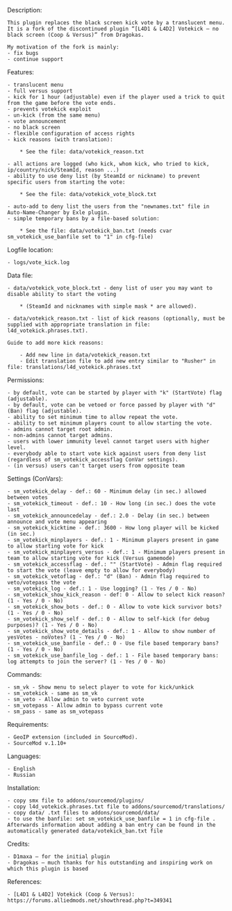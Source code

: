 Description:

    This plugin replaces the black screen kick vote by a translucent menu. It is a fork of the discontinued plugin “[L4D1 & L4D2] Votekick – no black screen (Coop & Versus)” from Dragokas.

    My motivation of the fork is mainly:
    - fix bugs
    - continue support

Features:

    - translucent menu
    - full versus support
    - kick for 1 hour (adjustable) even if the player used a trick to quit from the game before the vote ends.
    - prevents votekick exploit
    - un-kick (from the same menu)
    - vote announcement
    - no black screen
    - flexible configuration of access rights
    - kick reasons (with translation):

        * See the file: data/votekick_reason.txt

    - all actions are logged (who kick, whom kick, who tried to kick, ip/country/nick/SteamId, reason ...)
    - ability to use deny list (by SteamId or nickname) to prevent specific users from starting the vote:

        * See the file: data/votekick_vote_block.txt

    - auto-add to deny list the users from the "newnames.txt" file in Auto-Name-Changer by Exle plugin.
    - simple temporary bans by a file-based solution:

        * See the file: data/votekick_ban.txt (needs cvar sm_votekick_use_banfile set to "1" in cfg-file)

Logfile location:

    - logs/vote_kick.log

Data file:

    - data/votekick_vote_block.txt - deny list of user you may want to disable ability to start the voting

        * (SteamId and nicknames with simple mask * are allowed).

    - data/votekick_reason.txt - list of kick reasons (optionally, must be supplied with appropriate translation in file: l4d_votekick.phrases.txt).

    Guide to add more kick reasons:

        - Add new line in data/votekick_reason.txt
        - Edit translation file to add new entry similar to "Rusher" in file: translations/l4d_votekick.phrases.txt

Permissions:

    - by default, vote can be started by player with "k" (StartVote) flag (adjustable).
    - by default, vote can be vetoed or force passed by player with "d" (Ban) flag (adjustable).
    - ability to set minimum time to allow repeat the vote.
    - ability to set minimum players count to allow starting the vote.
    - admins cannot target root admin.
    - non-admins cannot target admins.
    - users with lower immunity level cannot target users with higher level.
    - everybody able to start vote kick against users from deny list (regardless of sm_votekick_accessflag ConVar settings).
    - (in versus) users can't target users from opposite team

Settings (ConVars):

    - sm_votekick_delay - def.: 60 - Minimum delay (in sec.) allowed between votes
    - sm_votekick_timeout - def.: 10 - How long (in sec.) does the vote last
    - sm_votekick_announcedelay - def.: 2.0 - Delay (in sec.) between announce and vote menu appearing
    - sm_votekick_kicktime - def.: 3600 - How long player will be kicked (in sec.)
    - sm_votekick_minplayers - def.: 1 - Minimum players present in game to allow starting vote for kick
    - sm_votekick_minplayers_versus - def.: 1 - Minimum players present in team to allow starting vote for kick (Versus gamemode)
    - sm_votekick_accessflag - def.: "" (StartVote) - Admin flag required to start the vote (leave empty to allow for everybody)
    - sm_votekick_vetoflag - def.: "d" (Ban) - Admin flag required to veto/votepass the vote
    - sm_votekick_log - def.: 1 - Use logging? (1 - Yes / 0 - No)
    - sm_votekick_show_kick_reason - def: 0 - Allow to select kick reason? (1 - Yes / 0 - No)
    - sm_votekick_show_bots - def.: 0 - Allow to vote kick survivor bots? (1 - Yes / 0 - No)
    - sm_votekick_show_self - def.: 0 - Allow to self-kick (for debug purposes)? (1 - Yes / 0 - No)
    - sm_votekick_show_vote_details - def.: 1 - Allow to show number of yesVotes - noVotes? (1 - Yes / 0 - No)
    - sm_votekick_use_banfile - def.: 0 - Use file based temporary bans? (1 - Yes / 0 - No)
    - sm_votekick_use_banfile_log - def.: 1 - File based temporary bans: log attempts to join the server? (1 - Yes / 0 - No)

Commands:

    - sm_vk - Show menu to select player to vote for kick/unkick
    - sm_votekick - same as sm_vk
    - sm_veto - Allow admin to veto current vote
    - sm_votepass - Allow admin to bypass current vote
    - sm_pass - same as sm_votepass

Requirements:

    - GeoIP extension (included in SourceMod).
    - SourceMod v.1.10+

Languages:

    - English
    - Russian

Installation:

    - copy smx file to addons/sourcemod/plugins/
    - copy l4d_votekick.phrases.txt file to addons/sourcemod/translations/
    - copy data/ .txt files to addons/sourcemod/data/
    - to use the banfile: set sm_votekick_use_banfile = 1 in cfg-file . Afterwards information about adding a ban entry can be found in the automatically generated data/votekick_ban.txt file

Credits:

    - D1maxa – for the initial plugin
    - Dragokas – much thanks for his outstanding and inspiring work on which this plugin is based
  
References:
    
    - [L4D1 & L4D2] Votekick (Coop & Versus): https://forums.alliedmods.net/showthread.php?t=349341
